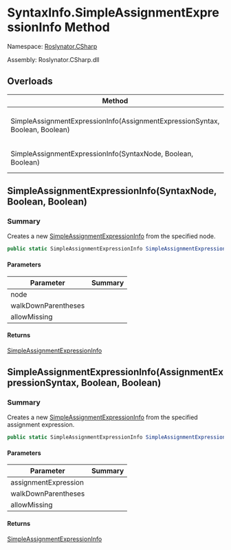 # SyntaxInfo\.SimpleAssignmentExpressionInfo Method

Namespace: [Roslynator.CSharp](../../README.md)

Assembly: Roslynator\.CSharp\.dll

## Overloads

| Method | Summary |
| ------ | ------- |
| SimpleAssignmentExpressionInfo\(AssignmentExpressionSyntax, Boolean, Boolean\) | Creates a new [SimpleAssignmentExpressionInfo](../../Syntax/SimpleAssignmentExpressionInfo/README.md) from the specified assignment expression\. |
| SimpleAssignmentExpressionInfo\(SyntaxNode, Boolean, Boolean\) | Creates a new [SimpleAssignmentExpressionInfo](../../Syntax/SimpleAssignmentExpressionInfo/README.md) from the specified node\. |

## SimpleAssignmentExpressionInfo\(SyntaxNode, Boolean, Boolean\)

### Summary

Creates a new [SimpleAssignmentExpressionInfo](../../Syntax/SimpleAssignmentExpressionInfo/README.md) from the specified node\.

```csharp
public static SimpleAssignmentExpressionInfo SimpleAssignmentExpressionInfo(SyntaxNode node, bool walkDownParentheses = true, bool allowMissing = false)
```

#### Parameters

| Parameter | Summary |
| --------- | ------- |
| node | |
| walkDownParentheses | |
| allowMissing | |

#### Returns

[SimpleAssignmentExpressionInfo](../../Syntax/SimpleAssignmentExpressionInfo/README.md)


## SimpleAssignmentExpressionInfo\(AssignmentExpressionSyntax, Boolean, Boolean\)

### Summary

Creates a new [SimpleAssignmentExpressionInfo](../../Syntax/SimpleAssignmentExpressionInfo/README.md) from the specified assignment expression\.

```csharp
public static SimpleAssignmentExpressionInfo SimpleAssignmentExpressionInfo(AssignmentExpressionSyntax assignmentExpression, bool walkDownParentheses = true, bool allowMissing = false)
```

#### Parameters

| Parameter | Summary |
| --------- | ------- |
| assignmentExpression | |
| walkDownParentheses | |
| allowMissing | |

#### Returns

[SimpleAssignmentExpressionInfo](../../Syntax/SimpleAssignmentExpressionInfo/README.md)



